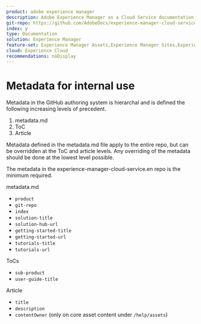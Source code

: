 ```yaml
---
product: adobe experience manager
description: Adobe Experience Manager as a Cloud Service documentation.
git-repo: https://github.com/AdobeDocs/experience-manager-cloud-service.en
index: y
type: Documentation
solution: Experience Manager
feature-set: Experience Manager Assets,Experience Manager Sites,Experience Manager, Experience Manager Forms, Experience Manager Cloud Manager
cloud: Experience Cloud
recommendations: noDisplay
---
```


# Metadata for internal use

Metadata in the GitHub authoring system is hierarchal and is defined the following increasing levels of precedent.

1. metadata.md
1. ToC
1. Article

Metadata defined in the metadata.md file apply to the entire repo, but can be overridden at the ToC and article levels. Any overriding of the metadata should be done at the lowest level possible.

The metadata in the experience-manager-cloud-service.en repo is the minimum required.

metadata.md

* `product`
* `git-repo`
* `index`
* `solution-title`
* `solution-hub-url`
* `getting-started-title`
* `getting-started-url`
* `tutorials-title`
* `tutorials-url`

ToCs

* `sub-product`
* `user-guide-title`

Article

* `title`
* `description`
* `contentOwner` (only on core asset content under `/help/assets`)
